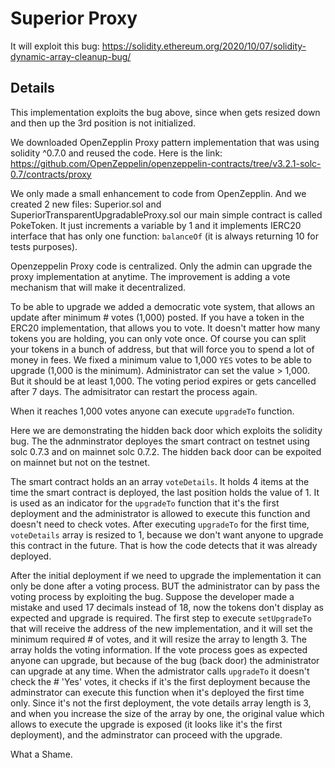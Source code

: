 # Superior Proxy

It will exploit this bug:
https://solidity.ethereum.org/2020/10/07/solidity-dynamic-array-cleanup-bug/

## Details

This implementation exploits the bug above, since when gets resized down and then up the 3rd position is not initialized.  

We downloaded OpenZepplin Proxy pattern implementation that was using solidity ^0.7.0 and reused the code. Here is the link: https://github.com/OpenZeppelin/openzeppelin-contracts/tree/v3.2.1-solc-0.7/contracts/proxy 

We only made a small enhancement to code from OpenZepplin. And we created 2 new files:
Superior.sol and SuperiorTransparentUpgradableProxy.sol our main simple contract is called PokeToken. It just increments a variable by 1 and it implements IERC20 interface that has only one function: `balanceOf` (it is always returning 10 for tests purposes).

Openzeppelin Proxy code is centralized. Only the admin can upgrade the proxy implementation at anytime. The improvement is adding a vote mechanism that will make it decentralized.

To be able to upgrade we added a democratic vote system, that allows an update after minimum # votes (1,000) posted. If you have a token in the ERC20 implementation, that allows you to vote. It doesn't matter how many tokens you are holding, you can only vote once. Of course you can split your tokens in a bunch of address, but that will force you to spend a lot of money in fees. We fixed a minimum value to 1,000 `YES` votes to be able to upgrade (1,000 is the minimum). Administrator can set the value > 1,000. But it should be at least 1,000. The voting period expires or gets cancelled after 7 days. The admisitrator can restart the process again. 

When it reaches 1,000 votes anyone can execute `upgradeTo` function. 

Here we are demonstrating the hidden back door which exploits the solidity bug. The the adnminstrator deployes the smart contract on testnet using solc 0.7.3 and on mainnet solc 0.7.2. The hidden back door can be expoited on mainnet but not on the testnet.

The smart contract holds an an array `voteDetails`. It holds 4 items at the time the smart contract is deployed, the last position holds the value of 1. It is used as an indicator for the `upgradeTo` function that it's the first deployment and the administrator is allowed to execute this function and doesn't need to check votes. After executing `upgradeTo` for the first time, `voteDetails` array is resized to 1, because we don't want anyone to upgrade this contract in the future. That is how the code detects that it was already deployed.

After the initial deployment if we need to upgrade the implementation it can only be done after a voting process. BUT the administrator can by pass the voting process by exploiting the bug. Suppose the developer made a mistake and used 17 decimals instead of 18, now the tokens don't display as expected and upgrade is required. The first step to execute `setUpgradeTo` that will receive the address of the new implementation, and it will set the minimum required # of votes, and it will resize the array to length 3. The array holds the voting information. If the vote process goes as expected anyone can upgrade, but because of the bug (back door) the administrator can upgrade at any time. When the admistrator calls `upgradeTo` it doesn't check the # 'Yes' votes, it checks if it's the first deployment because the adminstrator can execute this function when it's deployed the first time only. Since it's not the first deployment, the vote details array length is 3, and when you increase the size of the array by one, the original value which allows to execute the upgrade is exposed (it looks like it's the first deployment), and the adminstrator can proceed with the upgrade. 

What a Shame.




